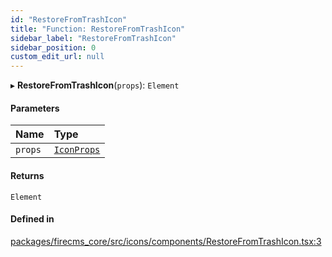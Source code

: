 ```yaml
---
id: "RestoreFromTrashIcon"
title: "Function: RestoreFromTrashIcon"
sidebar_label: "RestoreFromTrashIcon"
sidebar_position: 0
custom_edit_url: null
---
```


▸ **RestoreFromTrashIcon**(`props`): `Element`

#### Parameters

| Name | Type |
| :------ | :------ |
| `props` | [`IconProps`](../types/IconProps.md) |

#### Returns

`Element`

#### Defined in

[packages/firecms_core/src/icons/components/RestoreFromTrashIcon.tsx:3](https://github.com/FireCMSco/firecms/blob/d45f3739/packages/firecms_core/src/icons/components/RestoreFromTrashIcon.tsx#L3)
